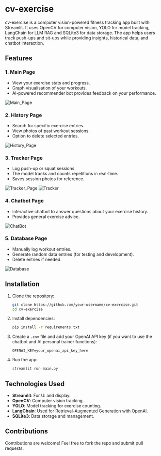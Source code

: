# cv-exercise

cv-exercise is a computer vision-powered fitness tracking app built with Streamlit. It uses OpenCV for computer vision, YOLO for model tracking, LangChain for LLM RAG and SQLite3 for data storage. The app helps users track push-ups and sit-ups while providing insights, historical data, and chatbot interaction.

## Features

### 1. **Main Page**
   - View your exercise stats and progress.
   - Graph visualisation of your workouts.
   - AI-powered recommender bot provides feedback on your performance.

   ![Main_Page](Images/mainpage.png)

### 2. **History Page**
   - Search for specific exercise entries.
   - View photos of past workout sessions.
   - Option to delete selected entries.

   ![History_Page](Images/historypage.png)

### 3. **Tracker Page**
   - Log push-up or squat sessions.
   - The model tracks and counts repetitions in real-time.
   - Saves session photos for reference.

   ![Tracker_Page](Images/trackerpage.png)
   ![Tracker](Images/tracker.png)

### 4. **Chatbot Page**
   - Interactive chatbot to answer questions about your exercise history.
   - Provides general exercise advice.

   ![ChatBot](Images/chatbot.png)

### 5. **Database Page**
   - Manually log workout entries.
   - Generate random data entries (for testing and development).
   - Delete entries if needed.

   ![Database](Images/database.png)

## Installation

1. Clone the repository:
   ```bash
   git clone https://github.com/your-username/cv-exercise.git
   cd cv-exercise
   ```

2. Install dependencies:
   ```bash
   pip install -r requirements.txt
   ```

3. Create a `.env` file and add your OpenAI API key (if you want to use the chatbot and AI personal trainer functions):
   ```
   OPENAI_KEY=your_openai_api_key_here
   ```

4. Run the app:
   ```bash
   streamlit run main.py
   ```

## Technologies Used
- **Streamlit**: For UI and display.
- **OpenCV**: Computer vision tracking.
- **YOLO**: Model tracking for exercise counting.
- **LangChain**: Used for Retrieval-Augmented Generation with OpenAI.
- **SQLite3**: Data storage and management.

## Contributions
Contributions are welcome! Feel free to fork the repo and submit pull requests.

